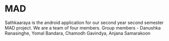 # MAD
Sathkaaraya is the android application for our second year second semester MAD project. We are a team of four members.
Group members - Danushka Ranasinghe, Yomal Bandara, Chamodh Gavindya, Anjana Samarakoon
